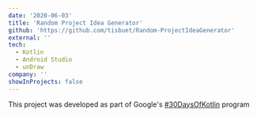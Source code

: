 ```yaml
---
date: '2020-06-03'
title: 'Random Project Idea Generator'
github: 'https://github.com/tisbuet/Random-ProjectIdeaGenerator'
external: ''
tech:
  - Kotlin
  - Android Studio
  - unDraw
company: ''
showInProjects: false
---
```


This project was developed as part of Google's [#30DaysOfKotlin](https://eventsonair.withgoogle.com/events/kotlin) program
